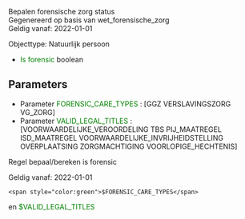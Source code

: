 Bepalen forensische zorg status \
Gegenereerd op basis van wet_forensische_zorg \
Geldig vanaf: 2022-01-01

Objecttype: Natuurlijk persoon
- <span style="color:green">Is forensic</span> boolean

## Parameters ##
- Parameter <span style="color:green">FORENSIC_CARE_TYPES</span> : [GGZ VERSLAVINGSZORG VG_ZORG]
- Parameter <span style="color:green">VALID_LEGAL_TITLES</span> : [VOORWAARDELIJKE_VEROORDELING TBS PIJ_MAATREGEL ISD_MAATREGEL VOORWAARDELIJKE_INVRIJHEIDSTELLING OVERPLAATSING ZORGMACHTIGING VOORLOPIGE_HECHTENIS]


Regel bepaal/bereken is forensic

Geldig vanaf: 2022-01-01


	<span style="color:green">$FORENSIC_CARE_TYPES</span>
 en <span style="color:green">$VALID_LEGAL_TITLES</span>



